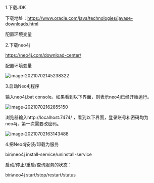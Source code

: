 1.下载JDK

下载地址：https://www.oracle.com/java/technologies/javase-downloads.html

配置环境变量

2.下载neo4j

https://neo4j.com/download-center/ 

配置环境变量

![image-20210702145238322](C:\Users\laoliang\AppData\Roaming\Typora\typora-user-images\image-20210702145238322.png)

3.启动Neo4j程序

输入neo4j.bat console。如果看到以下界面，则表示neo4j已经开始运行。

![image-20210702162855150](C:\Users\laoliang\AppData\Roaming\Typora\typora-user-images\image-20210702162855150.png)

浏览器输入http://localhost:7474/ ，看到以下界面，登录账号和密码均为neo4j，第一次需要改密码。

![image-20210702163143488](C:\Users\laoliang\AppData\Roaming\Typora\typora-user-images\image-20210702163143488.png)

4.把Neo4j安装/卸载为服务

bin\neo4j install-service/uninstall-service

启动/停止/重启/查询服务的状态：

bin\neo4j start/stop/restart/status



